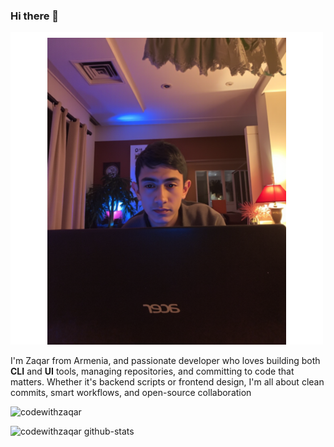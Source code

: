 ### Hi there 👋

<img src="image (2)(1).png">

I'm Zaqar from Armenia, and passionate developer who loves building both **CLI** and **UI** tools, managing   repositories, and committing to code that matters. Whether it's backend scripts or frontend design, I'm all about clean commits, smart workflows, and open-source collaboration
<p align="left"> <img src="https://komarev.com/ghpvc/?username=codewithzaqar&label=Profile%20views&color=0e75b6&style=flat" alt="codewithzaqar" />

![codewithzaqar github-stats](https://stats.dooboo.io/api/github-stats-advanced?login=codewithzaqar)
